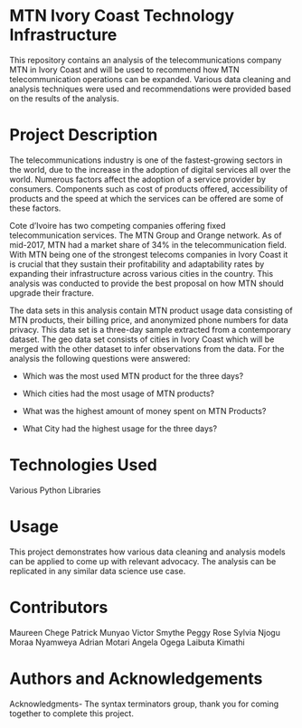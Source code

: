  # MTN Ivory Coast Technology Infrastructure
This repository contains an analysis of the telecommunications company MTN in Ivory Coast and will be used to recommend how MTN telecommunication operations can be expanded. Various data cleaning and analysis techniques were used and recommendations were provided based on the results of the analysis.

# Project Description
The telecommunications industry is one of the fastest-growing sectors in the world, due to the increase in the adoption of digital services all over the world. Numerous factors affect the adoption of a service provider by consumers. Components such as cost of products offered, accessibility of products and the speed at which the services can be offered are some of these factors.

Cote d’Ivoire has two competing companies offering fixed telecommunication services. The MTN Group and Orange network. As of mid-2017, MTN had a market share of 34% in the telecommunication field. With MTN being one of the strongest telecoms companies in Ivory Coast it is crucial that they sustain their profitability and adaptability rates by expanding their infrastructure across various cities in the country. This analysis was conducted to provide the best proposal on how MTN should upgrade their fracture.

The data sets in this analysis contain MTN product usage data consisting of MTN products, their billing price, and anonymized phone numbers for data privacy. This data set is a three-day sample extracted from a contemporary dataset. The geo data set consists of cities in Ivory Coast which will be merged with the other dataset to infer observations from the data. For the analysis the following questions were answered: 

* Which was the most used MTN product for the three days?

* Which cities had the most usage of MTN products?

* What was the highest amount of money spent on MTN Products?

* What City had the highest usage for the three days?


# Technologies Used
Various Python Libraries

# Usage
This project demonstrates how various data cleaning and analysis models can be applied to come up with relevant advocacy. The analysis can be replicated in any similar data science use case.

# Contributors
Maureen Chege
Patrick Munyao
Victor Smythe
Peggy Rose
Sylvia Njogu 
Moraa Nyamweya 
Adrian Motari
Angela Ogega 
Laibuta Kimathi 

# Authors and Acknowledgements
Acknowledgments- The syntax terminators group, thank you for coming together to complete this project.
